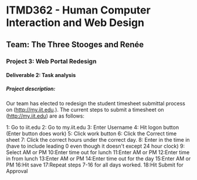 # ITMD362 - Human Computer Interaction and Web Design
## Team: The Three Stooges and Renée
### Project 3: Web Portal Redesign
#### Deliverable 2: Task analysis
##### Project description:
Our team has elected to redesign the student timesheet submittal process on (http://my.iit.edu.).  The current steps to submit a timesheet on (http://my.iit.edu) are as follows:

1: Go to iit.edu
2: Go to my.iit.edu
3: Enter Username
4: Hit logon button (Enter button does work)
5: Click work button
6: Click the Correct time sheet
7: Click the correct hours under the correct day.
8: Enter in the time in (have to include leading 0 even though it doesn't except 24 hour clock)
9: Select AM or PM
10:Enter time out for lunch
11:Enter AM or PM
12:Enter time in from lunch
13:Enter AM or PM
14:Enter time out for the day
15:Enter AM or PM
16:Hit save
17:Repeat steps 7-16 for all days worked.
18:Hit Submit for Approval